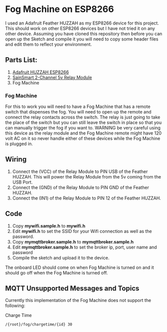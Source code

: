 # Fog Machine on ESP8266
I used an Adafruit Feather HUZZAH as my ESP8266 device for this project.  This should work on other ESP8266 devices but I have not tried it on any other device.  Assuming you have cloned this repository then before you can open up the Sketch and compile it you will need to copy some header files and edit them to reflect your environment.

## Parts List:

1. [Adafruit HUZZAH ESP8266](https://www.adafruit.com/products/2471)
2. [SainSmart 2-Channel 5v Relay Module](http://www.sainsmart.com/arduino-pro-mini.html)
3. Fog Machine

### Fog Machine
For this to work you will need to have a Fog Machine that has a remote switch that dispenses the fog.  You will need to open up the remote and connect the relay contacts across the switch. The relay is just going to take the place of the switch but you can still leave the switch in place so that you can manually trigger the fog if you want to.  WARNING be very careful using this device as the relay module and the Fog Machine remote might have 120 volt AC on it so never handle either of these devices while the Fog Machine is plugged in.  

## Wiring

1. Connect the (VCC) of the Relay Module to PIN USB of the Feather HUZZAH.  This will power the Relay Module from the 5v coming from the USB Port.
2. Connect the (GND) of the Relay Module to PIN GND of the Feather HUZZAH.
3. Connect the (IN1) of the Relay Module to PIN 12 of the Feather HUZZAH.

## Code

1. Copy **mywifi.sample.h** to **mywifi.h**
2. Edit **mywifi.h** to set the SSID for your Wifi connection as well as the password.
3. Copy **mymqttbroker.sample.h** to **mymqttbroker.sample.h**
4. Edit **mymqttbroker.sample.h** to set the broker ip, port, user name and password
5. Compile the sketch and upload it to the device.

The onboard LED should come on when Fog Machine is turned on and it should go off when the Fog Machine is turned off.

## MQTT Unsupported Messages and Topics
Currently this implementation of the Fog Machine does not support the following:

Charge Time  
```
/{root}/fog/chargetime/{id} 30
```

